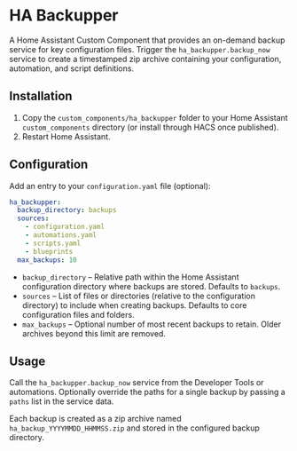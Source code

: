 # HA Backupper

A Home Assistant Custom Component that provides an on-demand backup service for key configuration files. Trigger the `ha_backupper.backup_now` service to create a timestamped zip archive containing your configuration, automation, and script definitions.

## Installation

1. Copy the `custom_components/ha_backupper` folder to your Home Assistant `custom_components` directory (or install through HACS once published).
2. Restart Home Assistant.

## Configuration

Add an entry to your `configuration.yaml` file (optional):

```yaml
ha_backupper:
  backup_directory: backups
  sources:
    - configuration.yaml
    - automations.yaml
    - scripts.yaml
    - blueprints
  max_backups: 10
```

* `backup_directory` – Relative path within the Home Assistant configuration directory where backups are stored. Defaults to `backups`.
* `sources` – List of files or directories (relative to the configuration directory) to include when creating backups. Defaults to core configuration files and folders.
* `max_backups` – Optional number of most recent backups to retain. Older archives beyond this limit are removed.

## Usage

Call the `ha_backupper.backup_now` service from the Developer Tools or automations. Optionally override the paths for a single backup by passing a `paths` list in the service data.

Each backup is created as a zip archive named `ha_backup_YYYYMMDD_HHMMSS.zip` and stored in the configured backup directory.
